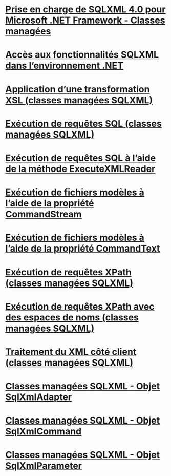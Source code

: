 # [Prise en charge de SQLXML 4.0 pour Microsoft .NET Framework - Classes managées](sqlxml-4-0-net-framework-support-managed-classes.md)

# [Accès aux fonctionnalités SQLXML dans l’environnement .NET](accessing-sqlxml-functionality-in-the-net-environment.md)
# [Application d’une transformation XSL (classes managées SQLXML)](applying-an-xsl-transformation-sqlxml-managed-classes.md)
# [Exécution de requêtes SQL (classes managées SQLXML)](executing-sql-queries-sqlxml-managed-classes.md)
# [Exécution de requêtes SQL à l’aide de la méthode ExecuteXMLReader](executing-sql-queries-by-using-the-executexmlreader-method.md)
# [Exécution de fichiers modèles à l’aide de la propriété CommandStream](executing-template-files-by-using-the-commandstream-property.md)
# [Exécution de fichiers modèles à l’aide de la propriété CommandText](executing-template-files-by-using-the-commandtext-property.md)
# [Exécution de requêtes XPath (classes managées SQLXML)](executing-xpath-queries-sqlxml-managed-classes.md)
# [Exécution de requêtes XPath avec des espaces de noms (classes managées SQLXML)](executing-xpath-queries-with-namespaces-sqlxml-managed-classes.md)
# [Traitement du XML côté client (classes managées SQLXML)](processing-xml-on-the-client-side-sqlxml-managed-classes.md)
# [Classes managées SQLXML - Objet SqlXmlAdapter](sqlxml-managed-classes-sqlxmladapter-object.md)
# [Classes managées SQLXML - Objet SqlXmlCommand](sqlxml-managed-classes-sqlxmlcommand-object.md)
# [Classes managées SQLXML - Objet SqlXmlParameter](sqlxml-managed-classes-sqlxmlparameter-object.md)
